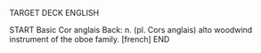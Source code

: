 TARGET DECK
ENGLISH

START
Basic
Cor anglais
Back: n. (pl. Cors anglais) alto woodwind instrument of the oboe family. [french]
END
